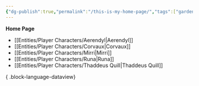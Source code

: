 ```yaml
---
{"dg-publish":true,"permalink":"/this-is-my-home-page/","tags":["gardenEntry"]}
---
```


**Home Page**

- [[Entities/Player Characters/Aerendyl\|Aerendyl]]
- [[Entities/Player Characters/Corvaux\|Corvaux]]
- [[Entities/Player Characters/Mirri\|Mirri]]
- [[Entities/Player Characters/Runa\|Runa]]
- [[Entities/Player Characters/Thaddeus Quill\|Thaddeus Quill]]

{ .block-language-dataview}